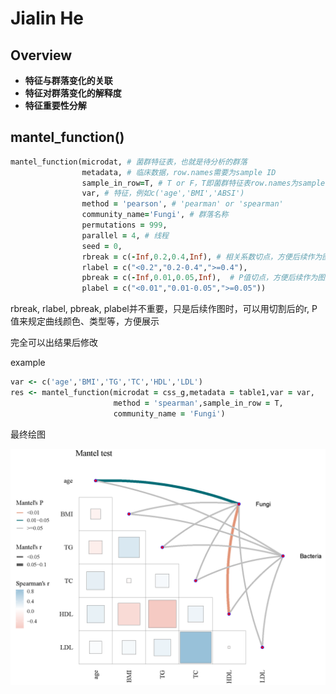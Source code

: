 # Jialin He

## Overview

- **特征与群落变化的关联**
- **特征对群落变化的解释度**
- **特征重要性分解**

## mantel_function()

```ruby
mantel_function(microdat, # 菌群特征表，也就是待分析的群落
                metadata, # 临床数据，row.names需要为sample ID
                sample_in_row=T, # T or F，T即菌群特征表row.names为sample ID
                var, # 特征，例如c('age','BMI','ABSI')
                method = 'pearson', # 'pearman' or 'spearman'
                community_name='Fungi', # 群落名称
                permutations = 999,
                parallel = 4, # 线程
                seed = 0,
                rbreak = c(-Inf,0.2,0.4,Inf), # 相关系数切点，方便后续作为图形的legend
                rlabel = c("<0.2","0.2-0.4",">=0.4"),
                pbreak = c(-Inf,0.01,0.05,Inf),  # P值切点，方便后续作为图形的legend
                plabel = c("<0.01","0.01-0.05",">=0.05"))
```

rbreak, rlabel, pbreak, plabel并不重要，只是后续作图时，可以用切割后的r, P值来规定曲线颜色、类型等，方便展示

完全可以出结果后修改

example

```ruby
var <- c('age','BMI','TG','TC','HDL','LDL')
res <- mantel_function(microdat = css_g,metadata = table1,var = var,
                       method = 'spearman',sample_in_row = T,
                       community_name = 'Fungi')
```

最终绘图

![Mantel_test](https://github.com/JialinHe0o0/Microbiome/blob/main/plot/Mantel.png)





